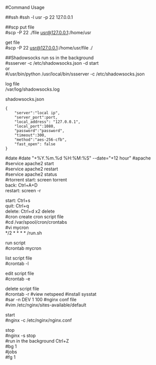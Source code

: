 #Command Usage

##ssh
\#ssh -l usr -p 22 127.0.0.1

##scp
put file  
\#scp -P 22 ./file usr@127.0.0.1:/home/usr  
  
get file     
\#scp -P 22 usr@127.0.0.1:/home/usr/file ./

##Shadowsocks
run ss in the background  
\#ssserver -c /etc/shadowsocks.json -d start  
or  
\#/usr/bin/python /usr/local/bin/ssserver -c /etc/shadowsocks.json  
  
log file  
/var/log/shadowsocks.log

shadowsocks.json  
```  
{
    "server":"local ip",  
    "server_port":port,  
    "local_address": "127.0.0.1",  
    "local_port":1080,  
    "password":"password",  
    "timeout":300,  
    "method":"aes-256-cfb",  
    "fast_open": false  
}
```
#date
\#date "+%Y.%m.%d %H:%M:%S" --date="+12 hour"
#apache
\#service apache2 start  
\#service apache2 restart  
\#service apache2 status  
#rtorrent
start: 		screen torrent  
back: 		Ctrl+A+D  
restart:	screen -r  

start: Ctrl+s  
quit: Ctrl+q  
delete: Ctrl+d	x2 delete  
#cron 
create cron script file  
\#cd  /var/spool/cron/crontabs  
 #vi mycron   
*/2 * * * * /run.sh

run script    
 #crontab mycron  

list script file  
 #crontab -l

edit script  file  
 #crontab -e

delete script  file  
 #crontab -r
#view netspeed
\#install sysstat  
\#sar -n DEV 1 100
#nginx
conf file  
\#vim /etc/nginx/sites-available/default

start  
\#nginx -c /etc/nginx/nginx.conf

stop  
\#nginx -s stop  
#run in the background
Ctrl+Z  
\#bg 1  
\#jobs  
\#fg 1  
